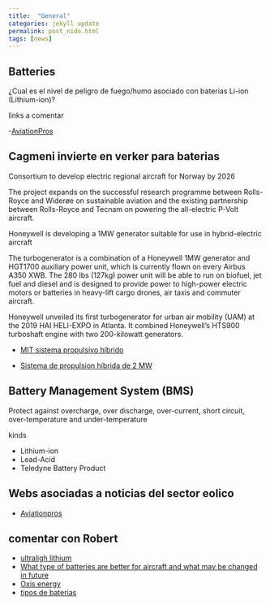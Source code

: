 ```yaml
---
title:  "General"
categories: jekyll update
permalink: post_nido.html
tags: [news]
---
```


## Batteries

¿Cual es el nivel de peligro de fuego/humo asociado con baterias Li-ion (Lithium-ion)?


links a comentar 

-[AviationPros](https://www.aviationpros.com/engines-components/aircraft-airframe-accessories/batteries/article/21121803/the-batteries-in-aircraft-engines)


## Cagmeni invierte en verker para baterias

Consortium to develop electric regional aircraft for Norway by 2026

The project expands on the successful research programme between Rolls-Royce and Widerøe on sustainable aviation and the existing partnership between Rolls-Royce and Tecnam on powering the all-electric P-Volt aircraft.

Honeywell is developing a 1MW generator suitable for use in hybrid-electric aircraft 

The turbogenerator is a combination of a  Honeywell 1MW generator and HGT1700 auxiliary power unit, which is currently flown on every Airbus A350 XWB. The 280 lbs (127kg) power unit will be able to run on biofuel, jet fuel and diesel and is designed to provide power to high-power electric motors or batteries in heavy-lift cargo drones, air taxis and commuter aircraft.

Honeywell unveiled its first turbogenerator for urban air mobility (UAM) at the 2019 HAI HELI-EXPO in Atlanta. It combined Honeywell’s HTS900 turboshaft engine with two 200-kilowatt generators.


- [MIT sistema propulsivo híbrido](https://www.hibridosyelectricos.com/articulo/tecnologia/avion-hibrido-electrico-mit-sistema-propulsion-limpio-grandes-aviones/20210209103629042346.html)


- [Sistema de propulsion híbrida de 2 MW](https://www.hibridosyelectricos.com/articulo/actualidad/collins-desarrollara-sistemas-propulsion-electrificados-proxima-generacion-aviones-electricos/20190413131853026995.html)


## Battery Management System (BMS)

Protect against overcharge, over discharge, over-current, short circuit, over-temperature and under-temperature

kinds

- Lithium-ion
- Lead-Acid 
- Teledyne Battery Product


## Webs asociadas a noticias del sector eolico

- [Aviationpros](https://www.aviationpros.com/)

## comentar con Robert

- [ultraligh lithium](https://spectrum.ieee.org/aerospace/aviation/with-ultralight-lithiumsulfur-batteries-electric-airplanes-could-finally-take-off)
- [What type of batteries are better for aircraft and what may be changed in future](https://dmd.solutions/blog/2019/04/24/what-type-of-batteries-are-better-for-aircraft-and-what-may-be-changed-in-future/)
- [Oxis energy](https://oxisenergy.com/applications/)
- [tipos de baterias](https://www.flight-mechanic.com/aircraft-batteries-types-of-batteries-part-one/)